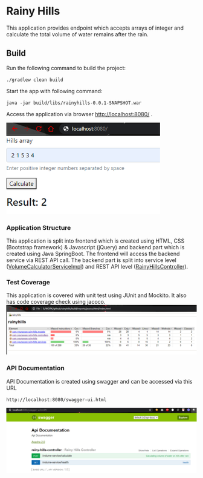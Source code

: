 # Rainy Hills
This application provides endpoint which accepts arrays of integer and calculate the total volume of water remains after the rain.

## Build
Run the following command to build the project:

	./gradlew clean build

Start the app with following command:

	java -jar build/libs/rainyhills-0.0.1-SNAPSHOT.war
Access the application via browser
[http://localhost:8080/](http://localhost:8080/) .

![image info](./pictures/rainyhills-ui.PNG)

### Application Structure
This application is split into frontend which is created using HTML, CSS (Bootstrap framework) & Javascript (jQuery) and backend part which is created using Java SpringBoot. The frontend will access the backend service via REST API call.
The backend part is split into service level ([VolumeCalculatorServiceImpl](./src/main/java/com/ggunawan/rainyhills/services/VolumeCalculatorServiceImpl.java)) and REST API level ([RainyHillsController](./src/main/java/com/ggunawan/rainyhills/controllers/RainyHillsController.java)).

### Test Coverage
This application is covered with unit test using JUnit and Mockito. It also has code coverage check using jacoco.
![image info](./pictures/rainyhills-code-coverage.PNG)

### API Documentation
API Documentation is created using swagger and can be accessed via this URL

	http://localhost:8080/swagger-ui.html

![image info](./pictures/rainyhills-swagger.PNG)

